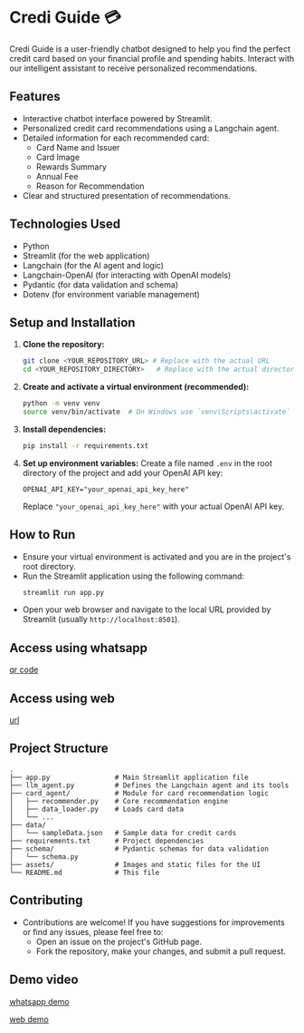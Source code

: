 # Credi Guide 💳

Credi Guide is a user-friendly chatbot designed to help you find the perfect credit card based on your financial profile and spending habits. Interact with our intelligent assistant to receive personalized recommendations.

## Features

*   Interactive chatbot interface powered by Streamlit.
*   Personalized credit card recommendations using a Langchain agent.
*   Detailed information for each recommended card:
    *   Card Name and Issuer
    *   Card Image
    *   Rewards Summary
    *   Annual Fee
    *   Reason for Recommendation
*   Clear and structured presentation of recommendations.

## Technologies Used

*   Python
*   Streamlit (for the web application)
*   Langchain (for the AI agent and logic)
*   Langchain-OpenAI (for interacting with OpenAI models)
*   Pydantic (for data validation and schema)
*   Dotenv (for environment variable management)

## Setup and Installation

1.  **Clone the repository:**
    ```bash
    git clone <YOUR_REPOSITORY_URL> # Replace with the actual URL
    cd <YOUR_REPOSITORY_DIRECTORY>   # Replace with the actual directory name
    ```
2.  **Create and activate a virtual environment (recommended):**
    ```bash
    python -m venv venv
    source venv/bin/activate  # On Windows use `venv\Scripts\activate`
    ```
3.  **Install dependencies:**
    ```bash
    pip install -r requirements.txt
    ```
4.  **Set up environment variables:**
    Create a file named `.env` in the root directory of the project and add your OpenAI API key:
    ```env
    OPENAI_API_KEY="your_openai_api_key_here"
    ```
    Replace `"your_openai_api_key_here"` with your actual OpenAI API key.

## How to Run

*   Ensure your virtual environment is activated and you are in the project's root directory.
*   Run the Streamlit application using the following command:
    ```bash
    streamlit run app.py
    ```
*   Open your web browser and navigate to the local URL provided by Streamlit (usually `http://localhost:8501`).

## Access using whatsapp

[qr code](https://drive.google.com/file/d/19gqYk-wESRacfz-aiskbgPJ473pQijSh/view?usp=sharing)

## Access using web
[url](https://wtfdevansh-crediguide-app-dpt10d.streamlit.app/)


## Project Structure

```
.
├── app.py                # Main Streamlit application file
├── llm_agent.py          # Defines the Langchain agent and its tools
├── card_agent/           # Module for card recommendation logic
│   ├── recommender.py    # Core recommendation engine
│   ├── data_loader.py    # Loads card data
│   └── ...
├── data/
│   └── sampleData.json   # Sample data for credit cards
├── requirements.txt      # Project dependencies
├── schema/               # Pydantic schemas for data validation
│   └── schema.py
├── assets/               # Images and static files for the UI
└── README.md             # This file
```

## Contributing

*   Contributions are welcome! If you have suggestions for improvements or find any issues, please feel free to:
    *   Open an issue on the project's GitHub page.
    *   Fork the repository, make your changes, and submit a pull request.
    
 
## Demo video
[whatsapp demo](https://drive.google.com/file/d/1GAk_eXgrWctWkaSwj4SX_yDt7jkcmYxx/view?usp=sharing)

[web demo](https://drive.google.com/file/d/1HykOXT5uiu6Jmet2DIzEeSv7nyt3bTKk/view?usp=sharing)
